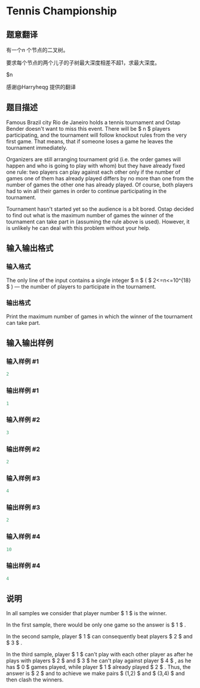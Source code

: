 # Tennis Championship

## 题意翻译

有一个$n$ 个节点的二叉树。

要求每个节点的两个儿子的子树最大深度相差不超$1$，求最大深度。

$n 

感谢@Harryheqg 提供的翻译

## 题目描述

Famous Brazil city Rio de Janeiro holds a tennis tournament and Ostap Bender doesn't want to miss this event. There will be $ n $ players participating, and the tournament will follow knockout rules from the very first game. That means, that if someone loses a game he leaves the tournament immediately.

Organizers are still arranging tournament grid (i.e. the order games will happen and who is going to play with whom) but they have already fixed one rule: two players can play against each other only if the number of games one of them has already played differs by no more than one from the number of games the other one has already played. Of course, both players had to win all their games in order to continue participating in the tournament.

Tournament hasn't started yet so the audience is a bit bored. Ostap decided to find out what is the maximum number of games the winner of the tournament can take part in (assuming the rule above is used). However, it is unlikely he can deal with this problem without your help.

## 输入输出格式

### 输入格式

The only line of the input contains a single integer $ n $ ( $ 2<=n<=10^{18} $ ) — the number of players to participate in the tournament.

### 输出格式

Print the maximum number of games in which the winner of the tournament can take part.

## 输入输出样例

### 输入样例 #1

```cpp
2

```
### 输出样例 #1

```cpp
1

```
### 输入样例 #2

```cpp
3

```
### 输出样例 #2

```cpp
2

```
### 输入样例 #3

```cpp
4

```
### 输出样例 #3

```cpp
2

```
### 输入样例 #4

```cpp
10

```
### 输出样例 #4

```cpp
4

```
## 说明

In all samples we consider that player number $ 1 $ is the winner.

In the first sample, there would be only one game so the answer is $ 1 $ .

In the second sample, player $ 1 $ can consequently beat players $ 2 $ and $ 3 $ .

In the third sample, player $ 1 $ can't play with each other player as after he plays with players $ 2 $ and $ 3 $ he can't play against player $ 4 $ , as he has $ 0 $ games played, while player $ 1 $ already played $ 2 $ . Thus, the answer is $ 2 $ and to achieve we make pairs $ (1,2) $ and $ (3,4) $ and then clash the winners.

